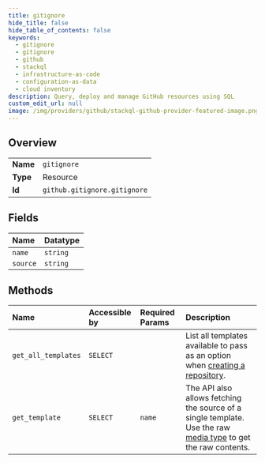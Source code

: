 ```yaml
---
title: gitignore
hide_title: false
hide_table_of_contents: false
keywords:
  - gitignore
  - gitignore
  - github    
  - stackql
  - infrastructure-as-code
  - configuration-as-data
  - cloud inventory
description: Query, deploy and manage GitHub resources using SQL
custom_edit_url: null
image: /img/providers/github/stackql-github-provider-featured-image.png
---
```

  
    

## Overview
<table><tbody>
<tr><td><b>Name</b></td><td><code>gitignore</code></td></tr>
<tr><td><b>Type</b></td><td>Resource</td></tr>
<tr><td><b>Id</b></td><td><code>github.gitignore.gitignore</code></td></tr>
</tbody></table>

## Fields
| Name | Datatype |
|:-----|:---------|
| `name` | `string` |
| `source` | `string` |
## Methods
| Name | Accessible by | Required Params | Description |
|:-----|:--------------|:----------------|:------------|
| `get_all_templates` | `SELECT` |  | List all templates available to pass as an option when [creating a repository](https://docs.github.com/rest/repos/repos#create-a-repository-for-the-authenticated-user). |
| `get_template` | `SELECT` | `name` | The API also allows fetching the source of a single template.<br />Use the raw [media type](https://docs.github.com/rest/overview/media-types/) to get the raw contents. |
